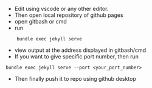 - Edit using vscode or any other editor.
- Then open local repository of github pages
- open gitbash or cmd
- run
```
    bundle exec jekyll serve
```
- view output at the   address  displayed in gitbash/cmd
- If you want to give specific port number, then run
```
bundle exec jekyll serve --port <your_port_number>
```
- Then finally push it to repo using github desktop
